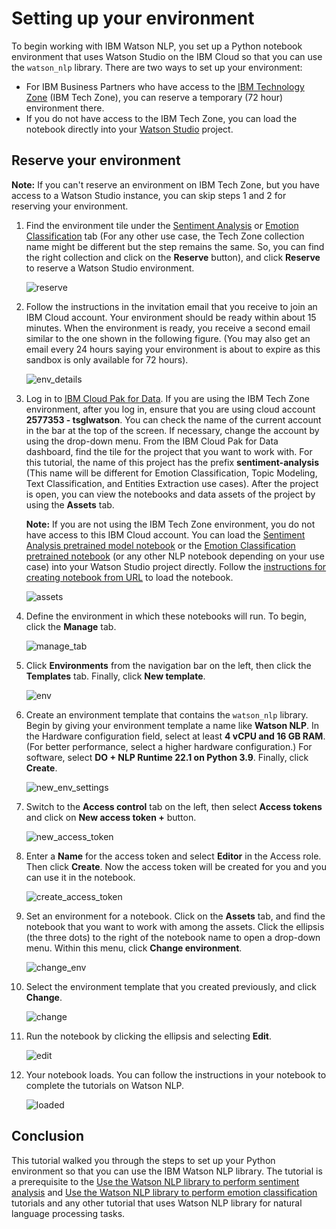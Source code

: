 # Setting up your environment

To begin working with IBM Watson NLP, you set up a Python notebook environment that uses Watson Studio on the IBM Cloud so that you can use the `watson_nlp` library. There are two ways to set up your environment:

- For IBM Business Partners who have access to the [IBM Technology Zone](https://techzone.ibm.com/) (IBM Tech Zone), you can reserve a temporary (72 hour) environment there.
- If you do not have access to the IBM Tech Zone, you can load the notebook directly into your [Watson Studio](https://cloud.ibm.com/catalog/services/watson-studio) project.

## Reserve your environment

**Note:** If you can't reserve an environment on IBM Tech Zone, but you have access to a Watson Studio instance, you can skip steps 1 and 2 for reserving your environment.

1. Find the environment tile under the [Sentiment Analysis](https://techzone.ibm.com/collection/watson-core-nlp#tab-1) or [Emotion Classification](https://techzone.ibm.com/collection/watson-core-nlp#tab-2) tab (For any other use case, the Tech Zone collection name might be different but the step remains the same. So, you can find the right collection and click on the **Reserve** button), and click **Reserve** to reserve a Watson Studio environment.

   ![reserve](Screenshots/reserve.png)

2. Follow the instructions in the invitation email that you receive to join an IBM Cloud account. Your environment should be ready within about 15 minutes. When the environment is ready, you receive a second email similar to the one shown in the following figure. (You may also get an email every 24 hours saying your environment is about to expire as this sandbox is only available for 72 hours).

   ![env_details](Screenshots/env_details.png)

3. Log in to [IBM Cloud Pak for Data](https://dataplatform.cloud.ibm.com?cm_sp=ibmdev-_-developer-tutorials-_-cloudreg). If you are using the IBM Tech Zone environment, after you log in, ensure that you are using cloud account **2577353 - tsglwatson**. You can check the name of the current account in the bar at the top of the screen. If necessary, change the account by using the drop-down menu. From the IBM Cloud Pak for Data dashboard, find the tile for the project that you want to work with. For this tutorial, the name of this project has the prefix **sentiment-analysis** (This name will be different for Emotion Classification, Topic Modeling, Text Classification, and Entities Extraction use cases). After the project is open, you can view the notebooks and data assets of the project by using the **Assets** tab.

   **Note:** If you are not using the IBM Tech Zone environment, you do not have access to this IBM Cloud account. You can load the [Sentiment Analysis pretrained model notebook](https://github.com/ibm-build-lab/Watson-NLP/blob/main/ML/Sentiment-Analysis/Sentiment%20Analysis%20-%20Pre-Trained%20models.ipynb) or the [Emotion Classification pretrained notebook](https://github.com/ibm-build-lab/Watson-NLP/blob/main/ML/Emotion-Classification/Emotion%20Classification%20-%20Pre-Trained%20Models.ipynb) (or any other NLP notebook depending on your use case) into your Watson Studio project directly. Follow the <a href="https://www.ibm.com/docs/en/cloud-paks/cp-data/4.5.x?topic=notebooks-creating" target="_blank" rel="noopener noreferrer">instructions for creating notebook from URL</a> to load the notebook.

   ![assets](Screenshots/assets.png)

4. Define the environment in which these notebooks will run. To begin, click the **Manage** tab.

   ![manage_tab](Screenshots/manage_tab.png)

5. Click **Environments** from the navigation bar on the left, then click the **Templates** tab. Finally, click **New template**.

   ![env](Screenshots/env.png)

6. Create an environment template that contains the `watson_nlp` library. Begin by giving your environment template a name like **Watson NLP**. In the Hardware configuration field, select at least **4 vCPU and 16 GB RAM**. (For better performance, select a higher hardware configuration.) For software, select **DO + NLP Runtime 22.1 on Python 3.9**. Finally, click **Create**.

   ![new_env_settings](Screenshots/new_env_settings.png)

7. Switch to the **Access control** tab on the left, then select **Access tokens** and click on **New access token +** button.

   ![new_access_token](Screenshots/new_access_token.png)

8. Enter a **Name** for the access token and select **Editor** in the Access role. Then click **Create**. Now the access token will be created for you and you can use it in the notebook.

   ![create_access_token](Screenshots/create_access_token.png)

9. Set an environment for a notebook. Click on the **Assets** tab, and find the notebook that you want to work with among the assets. Click the ellipsis (the three dots) to the right of the notebook name to open a drop-down menu. Within this menu, click **Change environment**.

   ![change_env](Screenshots/change_env.png)

10. Select the environment template that you created previously, and click **Change**.

    ![change](Screenshots/change.png)

11. Run the notebook by clicking the ellipsis and selecting **Edit**.

    ![edit](Screenshots/edit.png)

12. Your notebook loads. You can follow the instructions in your notebook to complete the tutorials on Watson NLP.

    ![loaded](Screenshots/loaded.png)

## Conclusion

This tutorial walked you through the steps to set up your Python environment so that you can use the IBM Watson NLP library. The tutorial is a prerequisite to the [Use the Watson NLP library to perform sentiment analysis](https://developer.ibm.com/tutorials/use-the-watson-core-nlp-library-to-perform-sentiment-analysis/) and [Use the Watson NLP library to perform emotion classification](https://developer.ibm.com/tutorials/use-the-watson-nlp-library-to-perform-emotion-classification/) tutorials and any other tutorial that uses Watson NLP library for natural language processing tasks.
